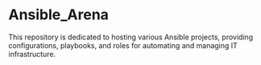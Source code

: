 # Ansible_Arena
This repository is dedicated to hosting various Ansible projects, providing configurations, playbooks, and roles for automating and managing IT infrastructure.

